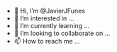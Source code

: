 - 👋 Hi, I’m @JavierJFunes
- 👀 I’m interested in ...
- 🌱 I’m currently learning ...
- 💞️ I’m looking to collaborate on ...
- 📫 How to reach me ...

<!---
JavierJFunes/JavierJFunes is a ✨ special ✨ repository because its `README.md` (this file) appears on your GitHub profile.
You can click the Preview link to take a look at your changes.
--->
